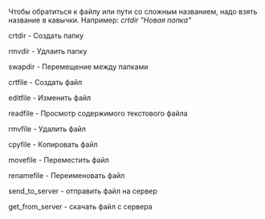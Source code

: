 Чтобы обратиться к файлу или пути со сложным названием, надо взять название в кавычки. Например: *crtdir "Новая папка"* 

crtdir - Создать папку


rmvdir - Удлаить папку


swapdir - Перемещение между папками


crtfile - Создать файл


editfile - Изменить файл


readfile - Просмотр содержимого текстового файла


rmvfile - Удалить файл


cpyfile - Копировать файл


movefile - Переместить файл


renamefile - Переименовать файл


send_to_server - отправить файл на сервер


get_from_server - скачать файл с сервера

